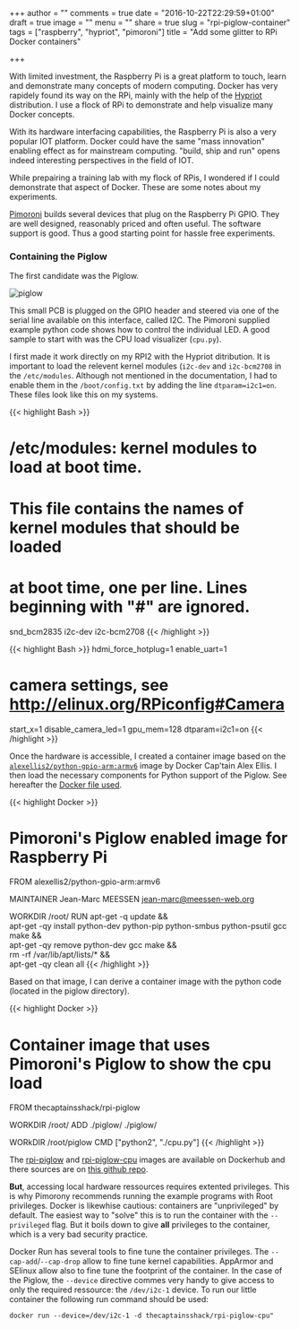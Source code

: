 +++
author = ""
comments = true
date = "2016-10-22T22:29:59+01:00"
draft = true
image = ""
menu = ""
share = true
slug = "rpi-piglow-container"
tags = ["raspberry", "hypriot", "pimoroni"]
title = "Add some glitter to RPi Docker containers"

+++

With limited investment, the Raspberry Pi is a great platform to touch, learn and demonstrate many concepts of modern computing. Docker has very rapidely found its way on the RPi, mainly with the help of the [Hypriot](http://blog.hypriot.com/) distribution. I use a flock of RPi to demonstrate and help visualize many Docker concepts. 

With its hardware interfacing capabilities, the Raspberry Pi is also a very popular IOT platform. Docker could have the same "mass innovation" enabling effect as for mainstream computing. "build, ship and run" opens indeed interesting perspectives in the field of IOT. 

While prepairing a training lab with my flock of RPis, I wondered if I could demonstrate that aspect of Docker. These are some notes about my experiments.

[Pimoroni](https://shop.pimoroni.com/) builds several devices that plug on the  Raspberry Pi GPIO. They are well designed, reasonably priced and often useful. The software support is good. Thus a good starting point for hassle free experiments.

### Containing the Piglow

The first candidate was the Piglow. 

![piglow](https://cdn.shopify.com/s/files/1/0174/1800/products/PiGlow-3_1024x1024.gif)

This small PCB is plugged on the GPIO header and steered via one of the serial line available on this interface, called I2C. The Pimoroni supplied example python code shows how to control the individual LED. A good sample to start with was the CPU load visualizer (`cpu.py`). 

I first made it work directly on my RPI2 with the Hypriot ditribution. It is important to load the relevent kernel modules (`i2c-dev` and `i2c-bcm2708` in the `/etc/modules`. Although not mentioned in the documentation, I had to enable them in the `/boot/config.txt` by adding the line `dtparam=i2c1=on`. These files look like this on my systems. 

{{< highlight Bash >}}
# /etc/modules: kernel modules to load at boot time.
#
# This file contains the names of kernel modules that should be loaded
# at boot time, one per line. Lines beginning with "#" are ignored.
snd_bcm2835
i2c-dev
i2c-bcm2708
{{< /highlight >}}

{{< highlight Bash >}}
hdmi_force_hotplug=1
enable_uart=1
# camera settings, see http://elinux.org/RPiconfig#Camera
start_x=1
disable_camera_led=1
gpu_mem=128
dtparam=i2c1=on
{{< /highlight >}}

Once the hardware is accessible, I created a container image based on the [`alexellis2/python-gpio-arm:armv6`](https://github.com/alexellis/docker-arm/tree/master/images/armv6/python-gpio-arm) image by Docker Cap'tain Alex Ellis. I then load the necessary components for Python support of the Piglow. See hereafter the [Docker file used](https://github.com/jmMeessen/rpi-docker-images/tree/master/rpi-piglow). 

{{< highlight Docker >}}
# Pimoroni's Piglow enabled image for Raspberry Pi

FROM alexellis2/python-gpio-arm:armv6

MAINTAINER Jean-Marc MEESSEN <jean-marc@meessen-web.org>

WORKDIR /root/
RUN apt-get -q update && \
    apt-get -qy install python-dev python-pip python-smbus python-psutil gcc make && \
    apt-get -qy remove python-dev gcc make && \
    rm -rf /var/lib/apt/lists/* && \
    apt-get -qy clean all
{{< /highlight >}}

Based on that image, I can derive a container image with the python code (located in the piglow directory).

{{< highlight Docker >}}
# Container image that uses Pimoroni's Piglow to show the cpu load

FROM thecaptainsshack/rpi-piglow

WORKDIR /root/
ADD ./piglow/ ./piglow/

WORkDIR /root/piglow
CMD ["python2", "./cpu.py"]
{{< /highlight >}}

The [rpi-piglow](https://hub.docker.com/r/thecaptainsshack/rpi-piglow/) and [rpi-piglow-cpu](https://hub.docker.com/r/thecaptainsshack/rpi-piglow-cpu/) images are available on Dockerhub and there sources are on [this github repo](https://github.com/jmMeessen/rpi-docker-images).

__But__, accessing local hardware ressources requires extented privileges. This is why Pimorony recommends running the example programs with Root privileges. Docker is likewhise cautious: containers are "unprivileged" by default. The easiest way to "solve" this is to run the container with the `--privileged` flag. But it boils down to give __all__ privileges to the container, which is a very bad security practice.

Docker Run has several tools to fine tune the container privileges. The `--cap-add`/`--cap-drop` allow to fine tune kernel capabilities. AppArmor and SElinux allow also to fine tune the footprint of the container. In the case of the Piglow, the  `--device` directive commes very handy to give access to only the required ressource: the `/dev/i2c-1` device. To run our little container the following run command should be used:

```
docker run --device=/dev/i2c-1 -d thecaptainsshack/rpi-piglow-cpu"
```